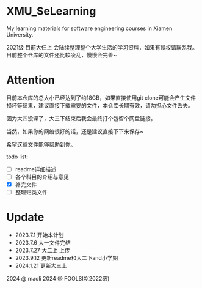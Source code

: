 # XMU_SeLearning

My learning materials for software engineering courses in Xiamen University.

2021级 目前大仨上
会陆续整理整个大学生活的学习资料，如果有侵权请联系我。
目前整个仓库的文件还比较凌乱，慢慢会完善~

# Attention

目前本仓库的总大小已经达到了约18GB，如果直接使用git clone可能会产生文件损坏等结果，建议直接下载需要的文件，本仓库长期有效，请勿担心文件丢失。

因为大四没课了，大三下结束后我会最终打个包留个网盘链接。

当然，如果你的网络很好的话，还是建议直接下下来保存~

希望这些文件能够帮助到你。

todo list:

- [ ] readme详细描述
- [ ] 各个科目的介绍与意见
- [x] 补完文件
- [ ] 整理归类文件

# Update

 - 2023.7.1 开始本计划
 - 2023.7.6 大一文件完结
 - 2023.7.27 大二上 上传
 - 2023.9.12 更新readme和大二下and小学期
 - 2024.1.21 更新大三上

2024 @ maoli
2024 @ FOOLSIX(2022级)
